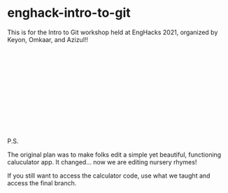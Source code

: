 # enghack-intro-to-git
This is for the Intro to Git workshop held at EngHacks 2021, organized by Keyon, Omkaar, and Azizul!!

<br>
<br><br><br><br><br><br><br><br><br><br>


P.S.

The original plan was to make folks edit a simple yet beautiful, functioning caluculator app. It changed... now we are editing nursery rhymes!

If you still want to access the calculator code, use what we taught and access the final branch.
